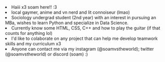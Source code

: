 <html> 
  <p>
<li>Haiii x3 soam here!! :3</li>
<li>local gaymer, anime and vn nerd and lit connoiseur (lmao)</li>
<li>Sociology undergrad student (2nd year) with an interest in pursuing an MBa, wishes to learn Python and specialize in Data Science.</li>
<li>Currently know some HTML, CSS, C++ and how to play the guitar (if that counts for anything lol)</li>
<li>I'd like to colaborate on any project that can help me develop teamwork skills and my curriculum x3</li>
<li>Anyone can contact me via my instagram (@soamvstheworld); twitter (@soamvstheworld) or discord (soam) :)</li>
  </p>
</html> 

